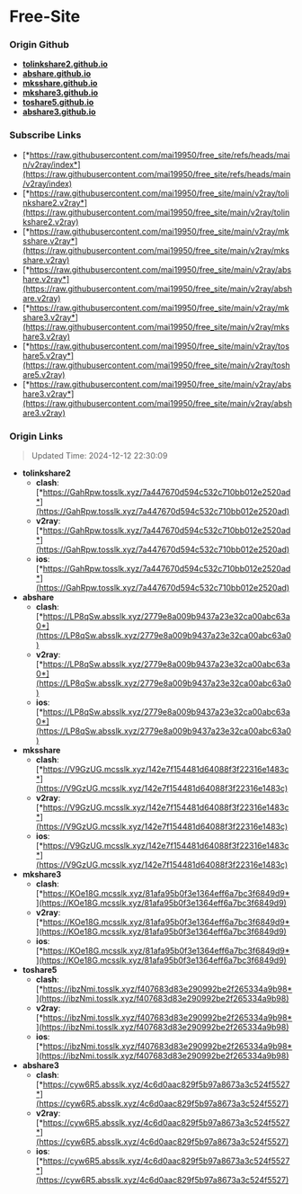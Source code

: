 # Free-Site

### Origin Github

- [**tolinkshare2.github.io**](https://github.com/tolinkshare2/tolinkshare2.github.io)
- [**abshare.github.io**](https://github.com/abshare/abshare.github.io)
- [**mksshare.github.io**](https://github.com/mksshare/mksshare.github.io)
- [**mkshare3.github.io**](https://github.com/mkshare3/mkshare3.github.io)
- [**toshare5.github.io**](https://github.com/toshare5/toshare5.github.io)
- [**abshare3.github.io**](https://github.com/abshare3/abshare3.github.io)

### Subscribe Links

- [*https://raw.githubusercontent.com/mai19950/free_site/refs/heads/main/v2ray/index*](https://raw.githubusercontent.com/mai19950/free_site/refs/heads/main/v2ray/index)
- [*https://raw.githubusercontent.com/mai19950/free_site/main/v2ray/tolinkshare2.v2ray*](https://raw.githubusercontent.com/mai19950/free_site/main/v2ray/tolinkshare2.v2ray)
- [*https://raw.githubusercontent.com/mai19950/free_site/main/v2ray/mksshare.v2ray*](https://raw.githubusercontent.com/mai19950/free_site/main/v2ray/mksshare.v2ray)
- [*https://raw.githubusercontent.com/mai19950/free_site/main/v2ray/abshare.v2ray*](https://raw.githubusercontent.com/mai19950/free_site/main/v2ray/abshare.v2ray)
- [*https://raw.githubusercontent.com/mai19950/free_site/main/v2ray/mkshare3.v2ray*](https://raw.githubusercontent.com/mai19950/free_site/main/v2ray/mkshare3.v2ray)
- [*https://raw.githubusercontent.com/mai19950/free_site/main/v2ray/toshare5.v2ray*](https://raw.githubusercontent.com/mai19950/free_site/main/v2ray/toshare5.v2ray)
- [*https://raw.githubusercontent.com/mai19950/free_site/main/v2ray/abshare3.v2ray*](https://raw.githubusercontent.com/mai19950/free_site/main/v2ray/abshare3.v2ray)

### Origin Links

> Updated Time: 2024-12-12 22:30:09

- **tolinkshare2**
  - **clash**: [*https://GahRpw.tosslk.xyz/7a447670d594c532c710bb012e2520ad*](https://GahRpw.tosslk.xyz/7a447670d594c532c710bb012e2520ad)
  - **v2ray**: [*https://GahRpw.tosslk.xyz/7a447670d594c532c710bb012e2520ad*](https://GahRpw.tosslk.xyz/7a447670d594c532c710bb012e2520ad)
  - **ios**: [*https://GahRpw.tosslk.xyz/7a447670d594c532c710bb012e2520ad*](https://GahRpw.tosslk.xyz/7a447670d594c532c710bb012e2520ad)
- **abshare**
  - **clash**: [*https://LP8qSw.absslk.xyz/2779e8a009b9437a23e32ca00abc63a0*](https://LP8qSw.absslk.xyz/2779e8a009b9437a23e32ca00abc63a0)
  - **v2ray**: [*https://LP8qSw.absslk.xyz/2779e8a009b9437a23e32ca00abc63a0*](https://LP8qSw.absslk.xyz/2779e8a009b9437a23e32ca00abc63a0)
  - **ios**: [*https://LP8qSw.absslk.xyz/2779e8a009b9437a23e32ca00abc63a0*](https://LP8qSw.absslk.xyz/2779e8a009b9437a23e32ca00abc63a0)
- **mksshare**
  - **clash**: [*https://V9GzUG.mcsslk.xyz/142e7f154481d64088f3f22316e1483c*](https://V9GzUG.mcsslk.xyz/142e7f154481d64088f3f22316e1483c)
  - **v2ray**: [*https://V9GzUG.mcsslk.xyz/142e7f154481d64088f3f22316e1483c*](https://V9GzUG.mcsslk.xyz/142e7f154481d64088f3f22316e1483c)
  - **ios**: [*https://V9GzUG.mcsslk.xyz/142e7f154481d64088f3f22316e1483c*](https://V9GzUG.mcsslk.xyz/142e7f154481d64088f3f22316e1483c)
- **mkshare3**
  - **clash**: [*https://KOe18G.mcsslk.xyz/81afa95b0f3e1364eff6a7bc3f6849d9*](https://KOe18G.mcsslk.xyz/81afa95b0f3e1364eff6a7bc3f6849d9)
  - **v2ray**: [*https://KOe18G.mcsslk.xyz/81afa95b0f3e1364eff6a7bc3f6849d9*](https://KOe18G.mcsslk.xyz/81afa95b0f3e1364eff6a7bc3f6849d9)
  - **ios**: [*https://KOe18G.mcsslk.xyz/81afa95b0f3e1364eff6a7bc3f6849d9*](https://KOe18G.mcsslk.xyz/81afa95b0f3e1364eff6a7bc3f6849d9)
- **toshare5**
  - **clash**: [*https://ibzNmi.tosslk.xyz/f407683d83e290992be2f265334a9b98*](https://ibzNmi.tosslk.xyz/f407683d83e290992be2f265334a9b98)
  - **v2ray**: [*https://ibzNmi.tosslk.xyz/f407683d83e290992be2f265334a9b98*](https://ibzNmi.tosslk.xyz/f407683d83e290992be2f265334a9b98)
  - **ios**: [*https://ibzNmi.tosslk.xyz/f407683d83e290992be2f265334a9b98*](https://ibzNmi.tosslk.xyz/f407683d83e290992be2f265334a9b98)
- **abshare3**
  - **clash**: [*https://cyw6R5.absslk.xyz/4c6d0aac829f5b97a8673a3c524f5527*](https://cyw6R5.absslk.xyz/4c6d0aac829f5b97a8673a3c524f5527)
  - **v2ray**: [*https://cyw6R5.absslk.xyz/4c6d0aac829f5b97a8673a3c524f5527*](https://cyw6R5.absslk.xyz/4c6d0aac829f5b97a8673a3c524f5527)
  - **ios**: [*https://cyw6R5.absslk.xyz/4c6d0aac829f5b97a8673a3c524f5527*](https://cyw6R5.absslk.xyz/4c6d0aac829f5b97a8673a3c524f5527)
